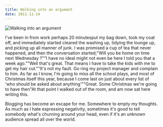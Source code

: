 ```yaml
---
title: Walking into an argument
date: 2011-11-24
---
```


![Walking into an argument](https://source.unsplash.com/gp8BLyaTaA0/1600x900)

I've been in from work perhaps 20 minutesput my bag down, took my coat off, and immediately started cleared the washing up, tidying the lounge up, and picking up all manner of junk. I was promised a cup of tea that never happened, and then the conversation started;"Will you be home on time next Wednesday ?""I have no ideaI might not even be here I told you that a week ago.""Well that's great. That means I have to take the kids with me to get my hair cut.""It's not my fault. Go ring my project manager and complain to him. As far as I know, I'm going to miss all the school plays, and most of Christmas itself this year, because I come last on just about every list of 'who should be asked about anything'""Great. Some Christmas we're going to have then"At that point I walked out of the room, and am now sat here writing this.

Blogging has become an escape for me. Somewhere to empty my thoughts. As much as I hate expressing negativity, sometimes it's good to tell somebody what's churning around your head, even if it's an unknown audience spread all over the world.